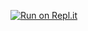 [![Run on Repl.it](https://repl.it/badge/github/ITSFlopItTimeYT/NewTutorialBot)](https://repl.it/github/ITSFlopItTimeYT/NewTutorialBot)
